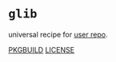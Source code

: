 # `glib`

universal recipe for [user repo](../themartiancompany/ur).

[PKGBUILD](PKGBUILD)
[LICENSE](COPYING)
